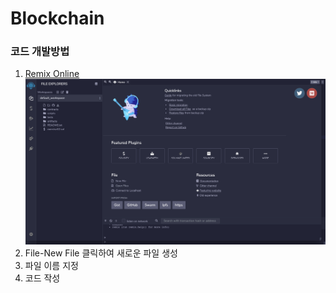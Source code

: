 # Blockchain

### 코드 개발방법
1. [Remix Online](https://remix.ethereum.org/) 
![setup](setup.png)
2. File-New File 클릭하여 새로운 파일 생성
3. 파일 이름 지정
4. 코드 작성
